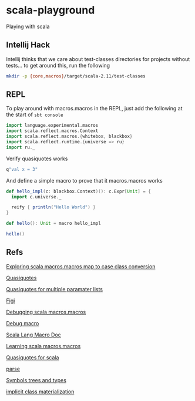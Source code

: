 scala-playground
================

Playing with scala

## Intellij Hack

Intellij thinks that we care about test-classes directories for projects without tests... to get around this, run the following

```bash
mkdir -p {core,macros}/target/scala-2.11/test-classes
```

## REPL

To play around with macros.macros in the REPL, just add the following at the start of `sbt console`

```scala
import language.experimental.macros
import scala.reflect.macros.Context
import scala.reflect.macros.{whitebox, blackbox}
import scala.reflect.runtime.{universe => ru}
import ru._
```

Verify quasiquotes works

```scala
q"val x = 3"
```
And define a simple macro to prove that it macros.macros works

```scala
def hello_impl(c: blackbox.Context)(): c.Expr[Unit] = {
  import c.universe._

  reify { println("Hello World") }
}

def hello(): Unit = macro hello_impl

hello()
```

## Refs

[Exploring scala macros.macros map to case class conversion](http://blog.echo.sh/post/65955606729/exploring-scala-macros.macros-map-to-case-class-conversion)

[Quasiquotes](http://docs.scala-lang.org/overviews/quasiquotes/intro.html)

[Quasiquotes for multiple paramater lists](http://meta.plasm.us/posts/2013/09/06/quasiquotes-for-multiple-parameter-lists/)

[Figi](https://github.com/ncreep/figi/blob/master/macros.macros/src/main/scala/ncreep/figi/Figi.scala)

[Debugging scala macros.macros](http://www.cakesolutions.net/teamblogs/2013/09/30/debugging-scala-macros.macros)

[Debug macro](https://github.com/adamw/scala-macro-debug/blob/master/macros.macros/src/main/scala/com/softwaremill/debug/DebugMacros.scala)

[Scala Lang Macro Doc](http://docs.scala-lang.org/overviews/macros.macros/overview.html)

[Learning scala macros.macros](http://imranrashid.com/posts/learning-scala-macros.macros/)

[Quasiquotes for scala](http://infoscience.epfl.ch/record/185242/files/QuasiquotesForScala.pdf)

[parse](http://stackoverflow.com/questions/14790115/where-can-i-learn-about-constructing-asts-for-scala-macros.macros/14795999#14795999)

[Symbols trees and types](http://docs.scala-lang.org/overviews/reflection/symbols-trees-types.html#trees)

[implicit class materialization ](https://groups.google.com/forum/#!topic/scala-user/uXqWJU0kbHs)
